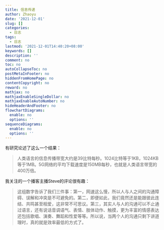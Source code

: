 ```yaml
---
title: 信息传递
author: Zhaoyu
date: '2021-12-01'
slug: []
categories:
  - 日志
tags:
  - 日志
lastmod: '2021-12-01T14:40:20+08:00'
keywords: []
description: ''
comment: no
toc: no
autoCollapseToc: no
postMetaInFooter: no
hiddenFromHomePage: no
contentCopyright: no
reward: no
mathjax: no
mathjaxEnableSingleDollar: no
mathjaxEnableAutoNumber: no
hideHeaderAndFooter: no
flowchartDiagrams:
  enable: no
  options: ''
sequenceDiagrams:
  enable: no
  options: ''
---
```


有研究论述了这么一个结果：
> 人类语言的信息传播带宽大约是39比特每秒。1024比特等于1KB，1024KB等于1MB。5G网络的平均下载速度是150MB每秒，也就是人类语言带宽的400万倍。

我关注的一个播客主播Steve的评论很有趣：
>这组数字告诉了我们三件事：第一，网速这么慢，所以人与人之间的沟通障碍、误解和冲突是不可避免的。第二，即便如此，我们竟然还是能跟彼此连结、共鸣甚至相爱，这非常不可思议。第三，其实人与人的沟通可以不止通过语言，还有说话音调语气、表情、肢体动作、触摸，更为丰富的情感表达还包括歌唱、演奏、舞蹈和性爱等等。所以说，当两个人的沟通只剩下讲道理时，真的就是效率最低的方式了。





